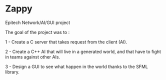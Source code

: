 # Zappy
Epitech Network/AI/GUI project

The goal of the project was to :


1 - Create a C server that takes request from the client (AI).

2 - Create a C++ AI that will live in a generated world, and that have to fight in teams against other AIs.

3 - Design a GUI to see what happen in the world thanks to the SFML library.
